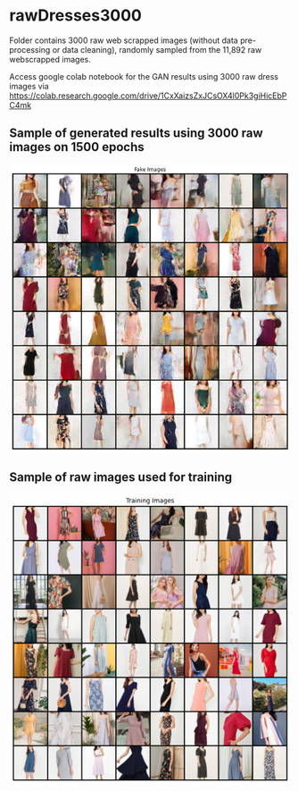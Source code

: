 # rawDresses3000
Folder contains 3000 raw web scrapped images (without data pre-processing or data cleaning), randomly sampled from the 11,892 raw webscrapped images. 
 
Access google colab notebook for the GAN results using 3000 raw dress images via https://colab.research.google.com/drive/1CxXaizsZxJCsOX4l0Pk3giHicEbPC4mk

## Sample of generated results using 3000 raw images on 1500 epochs
![Generated image using 3000 raw webscrapped images](https://github.com/mingxiuuuuu/rawDresses3000/blob/master/Generated%20image%20from%20raw3000.png)

## Sample of raw images used for training
![Generated image using 3000 raw webscrapped images](https://github.com/mingxiuuuuu/rawDresses3000/blob/master/Training%20raw3000.png)
